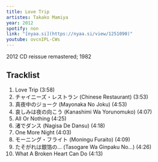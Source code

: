 ```yaml
---
title: Love Trip
artistes: Takako Mamiya
year: 2012
spotify: non
link: "[nyaa.si](https://nyaa.si/view/1251090)"
youtube: ovcnIPL-CWs
---
```


<!--more-->

2012 CD reissue remastered; 1982

## Tracklist

01. Love Trip (3:58)
02. チャイニーズ・レストラン (Chinese Restaurant) (3:53)
03. 真夜中のジョーク (Mayonaka No Joku) (4:53)
04. 哀しみは夜の向こう (Kanashimi Wa Yorunomuko) (4:07)
05. All Or Nothing (4:25)
06. 渚でダンス (Nagisa De Dansu) (4:18)
07. One More Night (4:03)
08. モーニング・フライト (Moningu Furaito) (4:09)
09. たそがれは銀箔の… (Tasogare Wa Ginpaku No…) (4:26)
10. What A Broken Heart Can Do (4:13)
